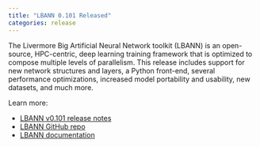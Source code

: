 ```yaml
---
title: "LBANN 0.101 Released"
categories: release
---
```


The Livermore Big Artificial Neural Network toolkit (LBANN) is an open-source, HPC-centric, deep learning training framework that is optimized to compose multiple levels of parallelism. This release includes support for new network structures and layers, a Python front-end, several performance optimizations, increased model portability and usability, new datasets, and much more.

Learn more:

- [LBANN v0.101 release notes](https://github.com/LLNL/lbann/releases/tag/v0.101)
- [LBANN GitHub repo](https://github.com/LLNL/lbann)
- [LBANN documentation](https://github.com/LLNL/lbann/tree/develop/docs)
